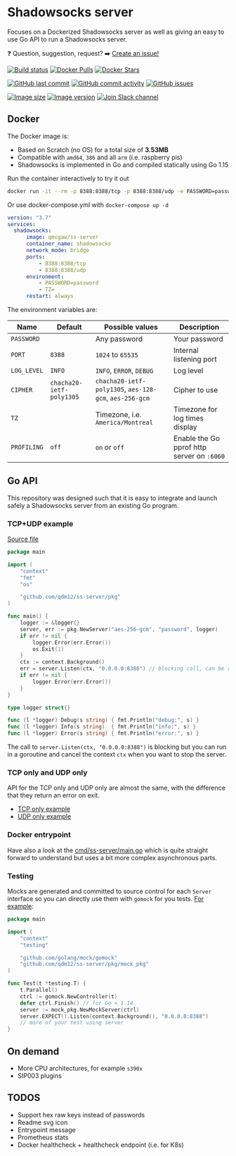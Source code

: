 # Shadowsocks server

Focuses on a Dockerized Shadowsocks server as well as giving an easy to use Go API to run a Shadowsocks server.

❓ Question, suggestion, request? ➡️ [Create an issue!](https://github.com/qdm12/ss-server/issues/new)

[![Build status](https://github.com/qdm12/ss-server/workflows/Buildx%20latest/badge.svg)](https://github.com/qdm12/ss-server/actions?query=workflow%3A%22Buildx+latest%22)
[![Docker Pulls](https://img.shields.io/docker/pulls/qmcgaw/ss-server.svg)](https://hub.docker.com/r/qmcgaw/ss-server)
[![Docker Stars](https://img.shields.io/docker/stars/qmcgaw/ss-server.svg)](https://hub.docker.com/r/qmcgaw/ss-server)

[![GitHub last commit](https://img.shields.io/github/last-commit/qdm12/ss-server.svg)](https://github.com/qdm12/ss-server/issues)
[![GitHub commit activity](https://img.shields.io/github/commit-activity/y/qdm12/ss-server.svg)](https://github.com/qdm12/ss-server/issues)
[![GitHub issues](https://img.shields.io/github/issues/qdm12/ss-server.svg)](https://github.com/qdm12/ss-server/issues)

[![Image size](https://images.microbadger.com/badges/image/qmcgaw/ss-server.svg)](https://microbadger.com/images/qmcgaw/ss-server)
[![Image version](https://images.microbadger.com/badges/version/qmcgaw/ss-server.svg)](https://microbadger.com/images/qmcgaw/ss-server)
[![Join Slack channel](https://img.shields.io/badge/slack-@qdm12-yellow.svg?logo=slack)](https://join.slack.com/t/qdm12/shared_invite/enQtOTE0NjcxNTM1ODc5LTYyZmVlOTM3MGI4ZWU0YmJkMjUxNmQ4ODQ2OTAwYzMxMTlhY2Q1MWQyOWUyNjc2ODliNjFjMDUxNWNmNzk5MDk)

## Docker

The Docker image is:

- Based on Scratch (no OS) for a total size of **3.53MB**
- Compatible with `amd64`, `386` and all `arm` (i.e. raspberry pis)
- Shadowsocks is implemented in Go and compiled statically using Go 1.15

Run the container interactively to try it out

```sh
docker run -it --rm -p 8388:8388/tcp -p 8388:8388/udp -e PASSWORD=password qmcgaw/ss-server
```

Or use docker-compose.yml with `docker-compose up -d`

```yml
version: "3.7"
services:
  shadowsocks:
      image: qmcgaw/ss-server
      container_name: shadowsocks
      network_mode: bridge
      ports:
          - 8388:8388/tcp
          - 8388:8388/udp
      environment:
          - PASSWORD=password
          - TZ=
      restart: always
```

The environment variables are:

| Name | Default | Possible values | Description |
| --- | --- | --- | --- |
| `PASSWORD` |  | Any password | Your password |
| `PORT` | `8388` | `1024` to `65535` | Internal listening port |
| `LOG_LEVEL` | `INFO` | `INFO`, `ERROR`, `DEBUG` | Log level |
| `CIPHER` | `chacha20-ietf-poly1305` | `chacha20-ietf-poly1305`, `aes-128-gcm`, `aes-256-gcm` | Cipher to use |
| `TZ` |  | Timezone, i.e. `America/Montreal` | Timezone for log times display |
| `PROFILING` | `off` | `on` or `off` | Enable the Go pprof http server on `:6060` |

## Go API

This repository was designed such that it is easy to integrate and launch safely a Shadowsocks server from an existing Go program.

### TCP+UDP example

[Source file](examples/tcp-udp/main.go)

```go
package main

import (
	"context"
	"fmt"
	"os"

	"github.com/qdm12/ss-server/pkg"
)

func main() {
	logger := &logger{}
	server, err := pkg.NewServer("aes-256-gcm", "password", logger)
	if err != nil {
		logger.Error(err.Error())
		os.Exit(1)
	}
	ctx := context.Background()
	err = server.Listen(ctx, "0.0.0.0:8388") // blocking call, can be run in a goroutine
	if err != nil {
		logger.Error(err.Error())
	}
}

type logger struct{}

func (l *logger) Debug(s string) { fmt.Println("debug:", s) }
func (l *logger) Info(s string)  { fmt.Println("info:", s) }
func (l *logger) Error(s string) { fmt.Println("error:", s) }
```

The call to `server.Listen(ctx, "0.0.0.0:8388")` is blocking but you can run in a goroutine and cancel the context `ctx` when you want to stop the server.

### TCP only and UDP only

API for the TCP only and UDP only are almost the same, with the difference that they return an error on exit.

- [TCP only example](examples/tcp/main.go)
- [UDP only example](examples/udp/main.go)

### Docker entrypoint

Have also a look at the [cmd/ss-server/main.go](cmd/ss-server/main.go) which is quite straight forward to understand but uses a bit more complex asynchronous parts.

### Testing

Mocks are generated and committed to source control for each `Server` interface so you can directly use them with `gomock` for you tests. [For example](examples/test/main_test.go):

```go
package main

import (
	"context"
	"testing"

	"github.com/golang/mock/gomock"
	"github.com/qdm12/ss-server/pkg/mock_pkg"
)

func Test(t *testing.T) {
	t.Parallel()
	ctrl := gomock.NewController(t)
	defer ctrl.Finish() // for Go < 1.14
	server := mock_pkg.NewMockServer(ctrl)
	server.EXPECT().Listen(context.Background(), "0.0.0.0:8388")
	// more of your test using server
}
```

## On demand

- More CPU architectures, for example `s390x`
- SIP003 plugins

## TODOS

- Support hex raw keys instead of passwords
- Readme svg icon
- Entrypoint message
- Prometheus stats
- Docker healthcheck + healthcheck endpoint (i.e. for K8s)
